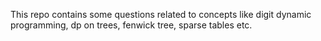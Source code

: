 This repo contains some questions related to concepts like digit dynamic programming, dp on trees, fenwick tree, sparse tables etc.
